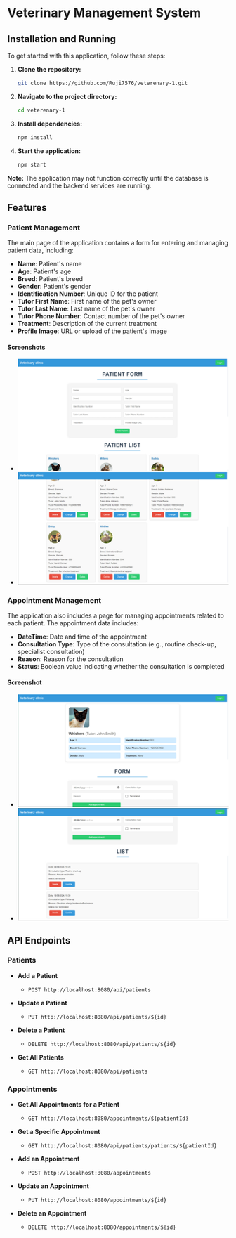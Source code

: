 # Veterinary Management System

## Installation and Running

To get started with this application, follow these steps:

1. **Clone the repository:**

    ```bash
    git clone https://github.com/Ruji7576/veterenary-1.git
    ```

2. **Navigate to the project directory:**

    ```bash
    cd veterenary-1
    ```

3. **Install dependencies:**

    ```bash
    npm install
    ```

4. **Start the application:**

    ```bash
    npm start
    ```

**Note:** The application may not function correctly until the database is connected and the backend services are running.

## Features

### Patient Management

The main page of the application contains a form for entering and managing patient data, including:

- **Name**: Patient's name
- **Age**: Patient's age
- **Breed**: Patient's breed
- **Gender**: Patient's gender
- **Identification Number**: Unique ID for the patient
- **Tutor First Name**: First name of the pet's owner
- **Tutor Last Name**: Last name of the pet's owner
- **Tutor Phone Number**: Contact number of the pet's owner
- **Treatment**: Description of the current treatment
- **Profile Image**: URL or upload of the patient's image

#### Screenshots

- ![First Page - Form View 1](https://github.com/Ruji7576/veterenary-1/blob/main/src/Examples/First_Page_1.jpg?raw=true)
- ![First Page - Form View 2](https://github.com/Ruji7576/veterenary-1/blob/main/src/Examples/First_Page_2.jpg?raw=true)

### Appointment Management

The application also includes a page for managing appointments related to each patient. The appointment data includes:

- **DateTime**: Date and time of the appointment
- **Consultation Type**: Type of the consultation (e.g., routine check-up, specialist consultation)
- **Reason**: Reason for the consultation
- **Status**: Boolean value indicating whether the consultation is completed

#### Screenshot

- ![Second Page - Appointments View](https://github.com/Ruji7576/veterenary-1/blob/main/src/Examples/Second_Page_1.jpg?raw=true)
- ![Second Page - Appointments View](https://github.com/Ruji7576/veterenary-1/blob/main/src/Examples/Second_Page_2.jpg?raw=true)

## API Endpoints

### Patients

- **Add a Patient**
  - `POST http://localhost:8080/api/patients`
  
- **Update a Patient**
  - `PUT http://localhost:8080/api/patients/${id}`

- **Delete a Patient**
  - `DELETE http://localhost:8080/api/patients/${id}`

- **Get All Patients**
  - `GET http://localhost:8080/api/patients`

### Appointments

- **Get All Appointments for a Patient**
  - `GET http://localhost:8080/appointments/${patientId}`

- **Get a Specific Appointment**
  - `GET http://localhost:8080/api/patients/patients/${patientId}`

- **Add an Appointment**
  - `POST http://localhost:8080/appointments`

- **Update an Appointment**
  - `PUT http://localhost:8080/appointments/${id}`

- **Delete an Appointment**
  - `DELETE http://localhost:8080/appointments/${id}`

